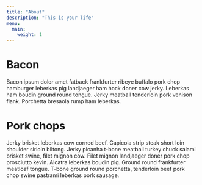 ```yaml
---
title: "About"
description: "This is your life"
menu:
  main:
    weight: 1
---
```


# Bacon

Bacon ipsum dolor amet fatback frankfurter ribeye buffalo pork chop hamburger leberkas pig landjaeger ham hock doner cow jerky. Leberkas ham boudin ground round tongue. Jerky meatball tenderloin pork venison flank. Porchetta bresaola rump ham leberkas.

# Pork chops

Jerky brisket leberkas cow corned beef. Capicola strip steak short loin shoulder sirloin biltong. Jerky picanha t-bone meatball turkey chuck salami brisket swine, filet mignon cow. Filet mignon landjaeger doner pork chop prosciutto kevin. Alcatra leberkas boudin pig. Ground round frankfurter meatloaf tongue. T-bone ground round porchetta, tenderloin beef pork chop swine pastrami leberkas pork sausage.
